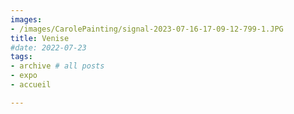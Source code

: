 ```yaml
---
images:
- /images/CarolePainting/signal-2023-07-16-17-09-12-799-1.JPG
title: Venise
#date: 2022-07-23
tags:
- archive # all posts
- expo
- accueil

---
```

